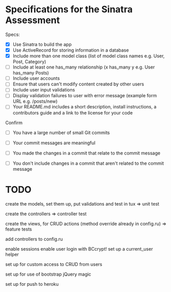 # Specifications for the Sinatra Assessment

Specs:
- [x] Use Sinatra to build the app
- [x] Use ActiveRecord for storing information in a database
- [x] Include more than one model class (list of model class names e.g. User, Post, Category)
- [ ] Include at least one has_many relationship (x has_many y e.g. User has_many Posts)
- [ ] Include user accounts
- [ ] Ensure that users can't modify content created by other users
- [ ] Include user input validations
- [ ] Display validation failures to user with error message (example form URL e.g. /posts/new)
- [ ] Your README.md includes a short description, install instructions, a contributors guide and a link to the license for your code

Confirm
- [ ] You have a large number of small Git commits
- [ ] Your commit messages are meaningful
- [ ] You made the changes in a commit that relate to the commit message
- [ ] You don't include changes in a commit that aren't related to the commit message


# TODO

create the models, set them up, put validations and test in tux
=> unit test

create the controllers
=> controller test

create the views, for CRUD actions (method override already in config.ru)
=> feature tests

add controllers to config.ru

enable sessions
enable user login with BCcrypt!
set up a current_user helper

set up for custom access to CRUD from users

set up for use of bootstrap
jQuery magic

set up for push to heroku
